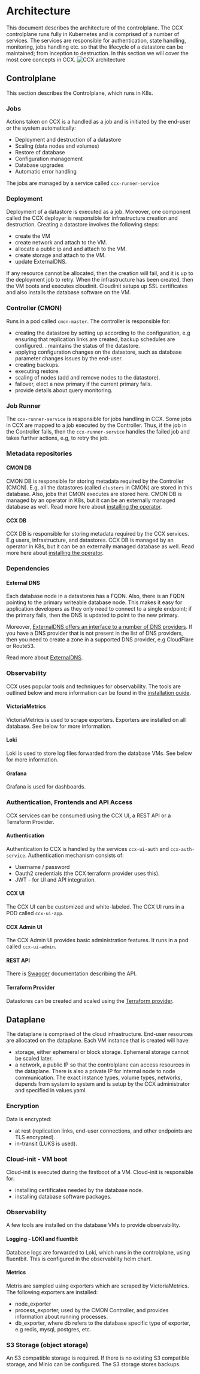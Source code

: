 # Architecture 
This document describes the architecture of the controlplane.
The CCX controlplane runs fully in Kubernetes and is comprised of a number of services.
The services are responsible for authentication, state handling, monitoring, jobs handling etc. so that the lifecycle of a datastore can be maintained; from inception to destruction.
In this section we will cover the most core concepts in CCX.
![CCX architecture](../images/ccx-architecture.png)

## Controlplane
This section describes the Controlplane, which runs in K8s.
### Jobs
Actions taken on CCX is a handled as a job and is initiated by the end-user or the system automatically:

- Deployment and destruction of a datastore
- Scaling (data nodes and volumes)
- Restore of database
- Configuration management
- Database upgrades
- Automatic error handling  

The jobs are managed by a service called `ccx-runner-service`

### Deployment 
Deployment of a datastore is executed as a job. Moreover, one component called the CCX deployer is responsible for infrastructure creation and destruction.
Creating a datastore involves the following steps:
- create the VM
- create network and attach to the VM.
- allocate a public ip and and attach to the VM.
- create storage and attach to the VM.
- update ExternalDNS.

If any resource cannot be allocated, then the creation will fail, and it is up to the deployment job to retry.
When the infrastructure has been created, then the VM boots and executes cloudinit.
Cloudinit setups up SSL certificates and also installs the database software on the VM.

###  Controller (CMON) 
Runs in a pod called `cmon-master`. 
The controller is responsible for:

- creating the datastore by setting up according to the configuration, e.g ensuring that replication links are created, backup schedules are configured.
. maintains the status of the datastore.
- applying configuration changes on the datastore, such as database parameter changes issues by the end-user.
- creating backups.
- executing restore.
- scaling of nodes (add and remove nodes to the datastore).
- failover, elect a new primary if the current primary fails.
- provide details about query monitoring.

### Job Runner  
The `ccx-runner-service` is responsible for jobs handling in CCX. Some jobs in CCX are mapped to a job executed by the Controller. Thus, if the job in the Controller fails, then the `ccx-runner-service` handles the failed job and takes further actions, e.g, to retry the job.

### Metadata repositories 

#### CMON DB
CMON DB is responsible for storing metadata required by the Controller (CMON). E.g, all the datastores (called `clusters` in CMON) are stored in this database. Also, jobs that CMON executes are stored here.
CMON DB is managed by an operator in K8s, but it can be an externally managed database as well. Read more here about [installing the operator](/docs/admin/Installation/Mysql-Operator-Installation).

#### CCX DB
CCX DB is responsible for storing metadata required by the CCX services. E.g users, infrastructure, and datastores.
CCX DB is managed by an operator in K8s, but it can be an externally managed database as well. Read more here about [installing the operator](/docs/admin/Installation/Postgres-Operator-Installation).

### Dependencies

#### External DNS
Each database node in a datastores has a FQDN. Also, there is an FQDN pointing to the primary writeable database node. This makes it easy for application developers as they only need to connect to a single endpoint; if the primary fails, then the DNS is updated to point to the new primary.

Moreover, [ExternalDNS offers an interface to a number of DNS providers](https://github.com/kubernetes-sigs/external-dns?tab=readme-ov-file#the-latest-release). If you have a DNS provider that is not present in the list of DNS providers, then you need to create a zone in a supported DNS provider, e.g CloudFlare or Route53.

Read more about [ExternalDNS](/docs/admin/Installation/Dynamic-DNS).

### Observability 
CCX uses popular tools and techniques for observability. The tools are outlined below and more information can be found in the [installation guide](/docs/admin/Installation/Observability/).
#### VictoriaMetrics
VictoriaMetrics is used to scrape exporters. Exporters are installed on all database. See below for more information.

#### Loki
Loki is used to store log files forwarded from the database VMs. See below for more information.

#### Grafana
Grafana is used for dashboards.

### Authentication, Frontends and API Access
CCX services can be consumed using the CCX UI, a REST API or a Terraform Provider.
#### Authentication
Authentication to CCX is handled by the services `ccx-ui-auth` and `ccx-auth-service`.
Authentication mechanism consists of:
- Username / password
- Oauth2 credentials (the CCX terraform provider uses this).
- JWT - for UI and API integration.
#### CCX UI
The CCX UI can be customized and white-labeled. The CCX UI runs in a POD called `ccx-ui-app`.
#### CCX Admin UI
The CCX Admin UI provides basic administration features. It runs in a pod called `ccx-ui-admin`.
#### REST API
There is [Swagger](https://ccx.s9s-dev.net/api/docs/current/index.html) documentation describing the API.
#### Terraform Provider
Datastores can be created and scaled using the [Terraform provider](https://github.com/severalnines/terraform-provider-ccx). 

## Dataplane
The dataplane is comprised of the cloud infrastructure. End-user resources are allocated on the dataplane.
Each VM instance that is created will have:
- storage, either ephemeral or block storage. Ephemeral storage cannot be scaled later. 
- a network, a public IP so that the controlplane can access resources in the dataplane. There is also a private IP for internal node to node communication.
The exact instance types, volume types, networks, depends from system to system and is setup by the CCX administrator and specified in values.yaml.

### Encryption
Data is encrypted:
- at rest (replication links, end-user connections, and other endpoints are TLS encrypted).
- in-transit (LUKS is used).

### Cloud-init - VM boot 
Cloud-init is executed during the firstboot of a VM. Cloud-init is responsible for:
- installing certificates needed by the database node.
- installing database software packages.

### Observability
A few tools are installed on the database VMs to provide observability.
#### Logging - LOKI and fluentbit
Database logs are forwarded to Loki, which runs in the controlplane, using fluentbit. This is configured in the observability helm chart.
#### Metrics
Metris are sampled using exporters which are scraped by VictoriaMetrics. The following exporters are installed:
- node_exporter
- process_exporter, used by the CMON Controller, and provides information about running processes.
- db_exporter, where db refers to the database specific type of exporter, e.g redis, mysql, postgres, etc.

### S3 Storage (object storage)
An S3 compatible storage is required. If there is no existing S3 compatible storage, and Minio can be configured.
The S3 storage stores backups.